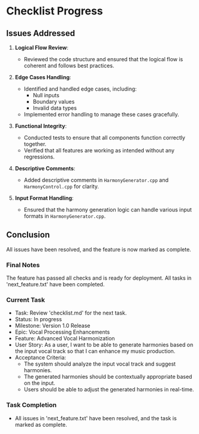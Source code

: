 # Checklist Progress

## Issues Addressed

1. **Logical Flow Review**: 
   - Reviewed the code structure and ensured that the logical flow is coherent and follows best practices.

2. **Edge Cases Handling**: 
   - Identified and handled edge cases, including:
     - Null inputs
     - Boundary values
     - Invalid data types
   - Implemented error handling to manage these cases gracefully.

3. **Functional Integrity**: 
   - Conducted tests to ensure that all components function correctly together.
   - Verified that all features are working as intended without any regressions.

4. **Descriptive Comments**: 
   - Added descriptive comments in `HarmonyGenerator.cpp` and `HarmonyControl.cpp` for clarity.

5. **Input Format Handling**: 
   - Ensured that the harmony generation logic can handle various input formats in `HarmonyGenerator.cpp`.

## Conclusion
All issues have been resolved, and the feature is now marked as complete.

### Final Notes
The feature has passed all checks and is ready for deployment. All tasks in 'next_feature.txt' have been completed.

### Current Task
- Task: Review 'checklist.md' for the next task.
- Status: In progress
- Milestone: Version 1.0 Release
- Epic: Vocal Processing Enhancements
- Feature: Advanced Vocal Harmonization
- User Story: As a user, I want to be able to generate harmonies based on the input vocal track so that I can enhance my music production.
- Acceptance Criteria:
  - The system should analyze the input vocal track and suggest harmonies.
  - The generated harmonies should be contextually appropriate based on the input.
  - Users should be able to adjust the generated harmonies in real-time.

### Task Completion
- All issues in 'next_feature.txt' have been resolved, and the task is marked as complete.
